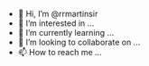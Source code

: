 - 👋 Hi, I’m @rrmartinsir
- 👀 I’m interested in ...
- 🌱 I’m currently learning ...
- 💞️ I’m looking to collaborate on ...
- 📫 How to reach me ...

<!---
rrmartinsir/rrmartinsir is a ✨ special ✨ repository because its `README.md` (this file) appears on your GitHub profile.
You can click the Preview link to take a look at your changes.
--->
